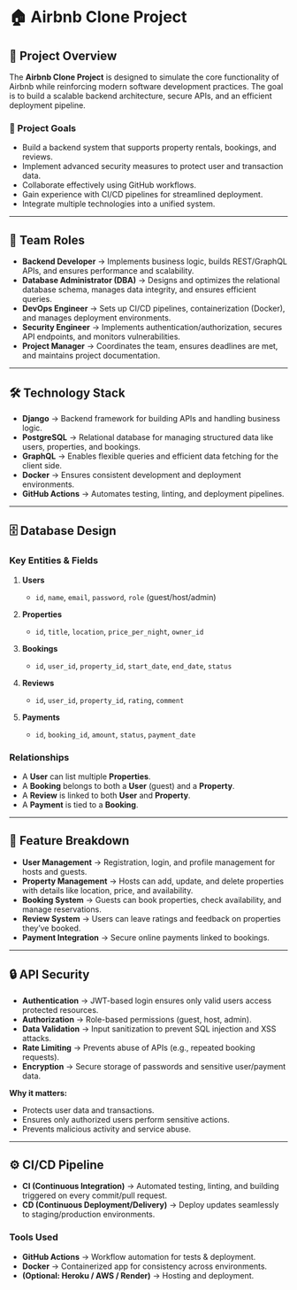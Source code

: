 # 🏠 Airbnb Clone Project

## 📌 Project Overview
The **Airbnb Clone Project** is designed to simulate the core functionality of Airbnb while reinforcing modern software development practices. The goal is to build a scalable backend architecture, secure APIs, and an efficient deployment pipeline.

### 🎯 Project Goals
- Build a backend system that supports property rentals, bookings, and reviews.  
- Implement advanced security measures to protect user and transaction data.  
- Collaborate effectively using GitHub workflows.  
- Gain experience with CI/CD pipelines for streamlined deployment.  
- Integrate multiple technologies into a unified system.  

---

## 👥 Team Roles
- **Backend Developer** → Implements business logic, builds REST/GraphQL APIs, and ensures performance and scalability.  
- **Database Administrator (DBA)** → Designs and optimizes the relational database schema, manages data integrity, and ensures efficient queries.  
- **DevOps Engineer** → Sets up CI/CD pipelines, containerization (Docker), and manages deployment environments.  
- **Security Engineer** → Implements authentication/authorization, secures API endpoints, and monitors vulnerabilities.  
- **Project Manager** → Coordinates the team, ensures deadlines are met, and maintains project documentation.  

---

## 🛠️ Technology Stack
- **Django** → Backend framework for building APIs and handling business logic.  
- **PostgreSQL** → Relational database for managing structured data like users, properties, and bookings.  
- **GraphQL** → Enables flexible queries and efficient data fetching for the client side.  
- **Docker** → Ensures consistent development and deployment environments.  
- **GitHub Actions** → Automates testing, linting, and deployment pipelines.  

---

## 🗄️ Database Design

### Key Entities & Fields
1. **Users**  
   - `id`, `name`, `email`, `password`, `role` (guest/host/admin)  

2. **Properties**  
   - `id`, `title`, `location`, `price_per_night`, `owner_id`  

3. **Bookings**  
   - `id`, `user_id`, `property_id`, `start_date`, `end_date`, `status`  

4. **Reviews**  
   - `id`, `user_id`, `property_id`, `rating`, `comment`  

5. **Payments**  
   - `id`, `booking_id`, `amount`, `status`, `payment_date`  

### Relationships
- A **User** can list multiple **Properties**.  
- A **Booking** belongs to both a **User** (guest) and a **Property**.  
- A **Review** is linked to both **User** and **Property**.  
- A **Payment** is tied to a **Booking**.  

---

## 🚀 Feature Breakdown
- **User Management** → Registration, login, and profile management for hosts and guests.  
- **Property Management** → Hosts can add, update, and delete properties with details like location, price, and availability.  
- **Booking System** → Guests can book properties, check availability, and manage reservations.  
- **Review System** → Users can leave ratings and feedback on properties they’ve booked.  
- **Payment Integration** → Secure online payments linked to bookings.  

---

## 🔒 API Security
- **Authentication** → JWT-based login ensures only valid users access protected resources.  
- **Authorization** → Role-based permissions (guest, host, admin).  
- **Data Validation** → Input sanitization to prevent SQL injection and XSS attacks.  
- **Rate Limiting** → Prevents abuse of APIs (e.g., repeated booking requests).  
- **Encryption** → Secure storage of passwords and sensitive user/payment data.  

**Why it matters:**  
- Protects user data and transactions.  
- Ensures only authorized users perform sensitive actions.  
- Prevents malicious activity and service abuse.  

---

## ⚙️ CI/CD Pipeline
- **CI (Continuous Integration)** → Automated testing, linting, and building triggered on every commit/pull request.  
- **CD (Continuous Deployment/Delivery)** → Deploy updates seamlessly to staging/production environments.  

### Tools Used
- **GitHub Actions** → Workflow automation for tests & deployment.  
- **Docker** → Containerized app for consistency across environments.  
- **(Optional: Heroku / AWS / Render)** → Hosting and deployment.  
